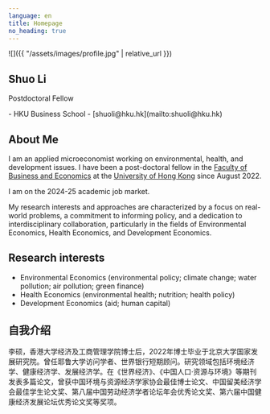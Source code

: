 ```yaml
---
language: en
title: Homepage
no_heading: true
---
```

<div class="row">
<div class="col-md-4" markdown="1">
<div class="site-personal-heading" markdown="1">
![]({{ "/assets/images/profile.jpg" | relative_url }})

## Shuo Li

Postdoctoral Fellow
</div>
<div class="site-personal-info" markdown="1">
- <span class="icon icon-office"></span> HKU Business School
- <span class="icon icon-mail"></span> [shuoli@hku.hk](mailto:shuoli@hku.hk) 
</div>
</div>
<div class="col-md-8" markdown="1">

## About Me

I am an applied microeconomist working on environmental, health, and development issues. I have been a post-doctoral fellow in the [Faculty of Business and Economics](https://www.hkubs.hku.hk/) at the [University of Hong Kong](https://www.hku.hk/) since August 2022. 

I am on the 2024-25 academic job market.

My research interests and approaches are characterized by a focus on real-world problems, a commitment to informing policy, and a dedication to interdisciplinary collaboration, particularly in the fields of Environmental Economics, Health Economics, and Development Economics.

## Research interests

- Environmental Economics (environmental policy; climate change; water pollution; air pollution; green finance)
- Health Economics (environmental health; nutrition; health policy)
- Development Economics (aid; human capital)

## 自我介绍

李硕，香港大学经济及工商管理学院博士后，2022年博士毕业于北京大学国家发展研究院。曾任耶鲁大学访问学者、世界银行短期顾问。研究领域包括环境经济学、健康经济学、发展经济学。在《世界经济》、《中国人口·资源与环境》等期刊发表多篇论文，曾获中国环境与资源经济学家协会最佳博士论文、中国留美经济学会最佳学生论文奖、第八届中国劳动经济学者论坛年会优秀论文奖、第六届中国健康经济发展论坛优秀论文奖等奖项。
